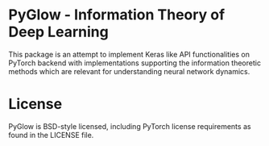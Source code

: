 # PyGlow - Information Theory of Deep Learning
This package is an attempt to implement Keras like API functionalities on PyTorch backend with implementations supporting the information theoretic methods which are relevant for understanding neural network dynamics.

# License
PyGlow is BSD-style licensed, including PyTorch license requirements as found in the LICENSE file.
